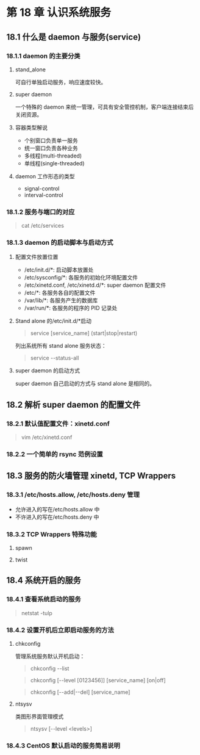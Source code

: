 # 第 18 章 认识系统服务

## 18.1 什么是 daemon 与服务(service)

### 18.1.1 daemon 的主要分类

1. stand_alone

    可自行单独启动服务，响应速度较快。

2. super daemon

    一个特殊的 daemon 来统一管理，可具有安全管控机制，客户端连接结束后关闭资源。

3. 容器类型解说

    - 个别窗口负责单一服务
    - 统一窗口负责各种业务
    - 多线程(multi-threaded)
    - 单线程(single-threaded)

4. daemon 工作形态的类型

    - signal-control
    - interval-control

### 18.1.2 服务与端口的对应

> cat /etc/services

### 18.1.3 daemon 的启动脚本与启动方式

1. 配置文件放置位置

    - /etc/init.d/\*: 启动脚本放置处
    - /etc/sysconfig/\*: 各服务的初始化环境配置文件
    - /etc/xinetd.conf, /etc/xinetd.d/\*: super daemon 配置文件
    - /etc/\*: 各服务各自的配置文件
    - /var/lib/\*: 各服务产生的数据库
    - /var/run/\*: 各服务的程序的 PID 记录处

2. Stand alone 的/etc/init.d/\*启动

    > service [service_name] (start|stop|restart)

    列出系统所有 stand alone 服务状态：

    > service --status-all

3. super daemon 的启动方式

    super daemon 自己启动的方式与 stand alone 是相同的。

## 18.2 解析 super daemon 的配置文件

### 18.2.1 默认值配置文件：xinetd.conf

> vim /etc/xinetd.conf

### 18.2.2 一个简单的 rsync 范例设置

## 18.3 服务的防火墙管理 xinetd, TCP Wrappers

### 18.3.1 /etc/hosts.allow, /etc/hosts.deny 管理

-   允许进入的写在/etc/hosts.allow 中
-   不许进入的写在/etc/hosts.deny 中

### 18.3.2 TCP Wrappers 特殊功能

1. spawn

2. twist

## 18.4 系统开启的服务

### 18.4.1 查看系统启动的服务

> netstat -tulp

### 18.4.2 设置开机后立即启动服务的方法

1. chkconfig

    管理系统服务默认开机启动：

    > chkconfig --list

    > chkconfig [--level [0123456]] [service_name] [on|off]

    > chkconfig [--add|--del] [service_name]

2. ntsysv

    类图形界面管理模式

    > ntsysv [--level \<levels\>]

### 18.4.3 CentOS 默认启动的服务简易说明
